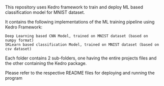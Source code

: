 This repository uses Kedro framework to train and deploy ML based classification model for MNIST dataset.

It contains the following implementations of the ML training pipeline using Kedro Framework:

    Deep Learning based CNN Model, trained on MNIST dataset (based on numpy format)
    SKLearn based classification Model, trained on MNIST dataset (based on csv dataset)

Each folder contains 2 sub-folders, one having the entire projects files and the other containing the Kedro package.

Please refer to the respective README files for deploying and running the program
